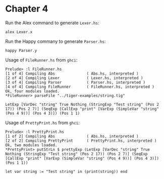 # Chapter 4

Run the Alex command to generate `Lexer.hs`:

    alex Lexer.x

Run the Happy commany to generate `Parser.hs`:

    happy Parser.y

Usage of `FileRunner.hs` from `ghci`:

    Prelude> :l FileRunner.hs
    [1 of 4] Compiling Abs              ( Abs.hs, interpreted )
    [2 of 4] Compiling Lexer            ( Lexer.hs, interpreted )
    [3 of 4] Compiling Parser           ( Parser.hs, interpreted )
    [4 of 4] Compiling FileRunner       ( FileRunner.hs, interpreted )
    Ok, four modules loaded.
    *FileRunner> parseFile "../tiger-examples/string.tig"

    LetExp [VarDec "string" True Nothing (StringExp "Test string" (Pos 2 17)) (Pos 2 7)] (SeqExp [CallExp "print" [VarExp (SimpleVar "string" (Pos 4 9))] (Pos 4 3)]) (Pos 1 1)

Usage of `PrettyPrint.hs` from `ghci`:

    Prelude> :l PrettyPrint.hs
    [1 of 2] Compiling Abs              ( Abs.hs, interpreted )
    [2 of 2] Compiling PrettyPrint      ( PrettyPrint.hs, interpreted )
    Ok, two modules loaded.
    *PrettyPrint> putStrLn $ prettyExp (LetExp [VarDec "string" True Nothing (StringExp "Test string" (Pos 2 17)) (Pos 2 7)] (SeqExp [CallExp "print" [VarExp (SimpleVar "string" (Pos 4 9))] (Pos 4 3)]) (Pos 1 1))

    let var string := "Test string" in (print(string)) end
